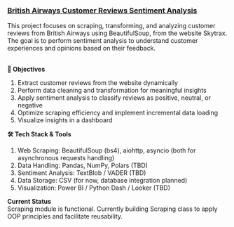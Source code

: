 <h3><u> British Airways Customer Reviews Sentiment Analysis </u></h3>
This project focuses on scraping, transforming, and analyzing customer reviews from British Airways using BeautifulSoup, from the website Skytrax. 
The goal is to perform sentiment analysis to understand customer experiences and opinions based on their feedback.<br><br>

<p>
<b>🎯 Objectives</b>
  
1. Extract customer reviews from the website dynamically
2. Perform data cleaning and transformation for meaningful insights
3. Apply sentiment analysis to classify reviews as positive, neutral, or negative
4. Optimize scraping efficiency and implement incremental data loading
5. Visualize insights in a dashboard
</p>

**🛠️ Tech Stack & Tools**
1. Web Scraping: BeautifulSoup (bs4), aiohttp, asyncio (both for asynchronous requests handling)
2. Data Handling: Pandas, NumPy, Polars (TBD)
3. Sentiment Analysis: TextBlob / VADER (TBD)
4. Data Storage: CSV (for now, database integration planned)
5. Visualization: Power BI / Python Dash / Looker (TBD)

**Current Status**<br>
Scraping module is functional. Currently building Scraping class to apply OOP principles and facilitate reusability. 
